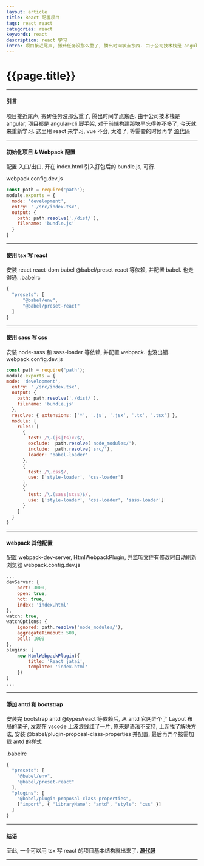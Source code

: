```yaml
--- 
layout: article 
title: React 配置项目
tags: react react
categories: react
keywords: react 
description: react 学习
intro: 项目接近尾声, 搬砖任务没那么重了, 腾出时间学点东西. 由于公司技术栈是 angular, 项目都是 angular-cli 脚手架, 对于前端构建那块早忘得差不多了, 今天就来重新学习. 这里用 react 来学习, vue 不会, 太难了, 等需要的时候再学
---
```


# {{page.title}}

----
#### 引言 ####
项目接近尾声, 搬砖任务没那么重了, 腾出时间学点东西. 由于公司技术栈是 angular, 项目都是 angular-cli 脚手架, 对于前端构建那块早忘得差不多了, 今天就来重新学习. 这里用 react 来学习, vue 不会, 太难了, 等需要的时候再学 
<a class="d-block" href="https://github.com/ytmjatai/react-demo" target="_blank">源代码</a>

----
#### 初始化项目 & Webpack 配置 ####
配置 入口/出口, 开在 index.html 引入打包后的 bundle.js, 可行.

<abc>webpack.config.dev.js</abc>
```js
const path = require('path');
module.exports = {
  mode: 'development',
  entry: './src/index.tsx',
  output: {
    path: path.resolve('./dist/'),
    filename: 'bundle.js'
  }
}
```

----
#### 使用 tsx 写 react ####
安装 react react-dom  babel  @babel/preset-react 等依赖, 并配置 babel. 也走得通.
<abc>.babelrc</abc>
```js
{
  "presets": [
      "@babel/env",
      "@babel/preset-react"
  ]
}
```
----

#### 使用 sass 写 css ####

安装 node-sass 和 sass-loader 等依赖, 并配置 webpack. 也没出错.
<abc>webpack.config.dev.js</abc>
```js
const path = require('path');
module.exports = {
mode: 'development',
  entry: './src/index.tsx',
  output: {
    path: path.resolve('./dist/'),
    filename: 'bundle.js'
  },
  resolve: { extensions: ['*', '.js', '.jsx', '.tx', '.tsx'] },
  module: {
    rules: [
      {
        test: /\.(js|ts)x?$/,
        exclude:  path.resolve('node_modules/'),
        include:  path.resolve('src/'),
        loader: 'babel-loader'
      },
      {
        test: /\.css$/,
        use: ['style-loader', 'css-loader']
      },
      {
        test: /\.(sass|scss)$/,
        use: ['style-loader', 'css-loader', 'sass-loader']
      }
    ]
  }
}
```
----

#### webpack 其他配置 ####

配置 webpack-dev-server, HtmlWebpackPlugin, 并监听文件有修改时自动刷新浏览器
<abc>webpack.config.dev.js</abc>
```js
...
devServer: {
    port: 3000,
    open: true,
    hot: true,
    index: 'index.html'
},
watch: true,
watchOptions: {
    ignored: path.resolve('node_modules/'),
    aggregateTimeout: 500,
    poll: 1000
},
plugins: [
    new HtmlWebpackPlugin({
        title: 'React jatai',
        template: 'index.html'
    })
]
...
``` 
---

#### 添加 antd 和 bootstrap ####
安装完 bootstrap antd @types/react 等依赖后, 从 antd 官网弄个了 Layout 布局的栗子, 
发现在 vscode 上波浪线红了一片, 原来是语法不支持, 上网找了解决方法, 安装 @babel/plugin-proposal-class-properties 并配置,
最后再弄个按需加载 antd 的样式 

<abc>.babelrc</abc>
```js
{
  "presets": [
    "@babel/env",
    "@babel/preset-react"
  ],
  "plugins": [
    "@babel/plugin-proposal-class-properties",
    ["import", { "libraryName": "antd", "style": "css" }] 
  ]
}
```
---

#### 结语 ####
至此, 一个可以用 tsx 写 react 的项目基本结构就出来了. **[源代码](https://github.com/ytmjatai/react-demo)**

---

